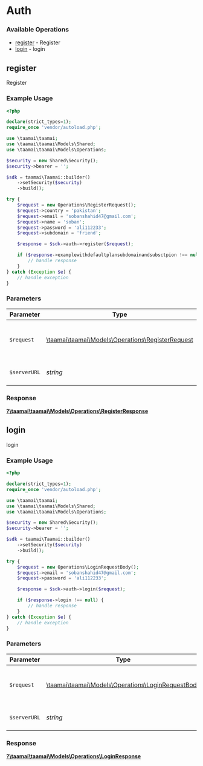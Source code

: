# Auth


### Available Operations

* [register](#register) - Register
* [login](#login) - login

## register

Register

### Example Usage

```php
<?php

declare(strict_types=1);
require_once 'vendor/autoload.php';

use \taamai\taamai;
use \taamai\taamai\Models\Shared;
use \taamai\taamai\Models\Operations;

$security = new Shared\Security();
$security->bearer = '';

$sdk = taamai\Taamai::builder()
    ->setSecurity($security)
    ->build();

try {
    $request = new Operations\RegisterRequest();
    $request->country = 'pakistan';
    $request->email = 'sobanshahid47@gmail.com';
    $request->name = 'soban';
    $request->password = 'ali112233';
    $request->subdomain = 'friend';

    $response = $sdk->auth->register($request);

    if ($response->examplewithdefaultplansubdomainandsubsctpion !== null) {
        // handle response
    }
} catch (Exception $e) {
    // handle exception
}
```

### Parameters

| Parameter                                                                                      | Type                                                                                           | Required                                                                                       | Description                                                                                    |
| ---------------------------------------------------------------------------------------------- | ---------------------------------------------------------------------------------------------- | ---------------------------------------------------------------------------------------------- | ---------------------------------------------------------------------------------------------- |
| `$request`                                                                                     | [\taamai\taamai\Models\Operations\RegisterRequest](../../Models/Operations/RegisterRequest.md) | :heavy_check_mark:                                                                             | The request object to use for the request.                                                     |
| `$serverURL`                                                                                   | *string*                                                                                       | :heavy_minus_sign:                                                                             | An optional server URL to use.                                                                 |


### Response

**[?\taamai\taamai\Models\Operations\RegisterResponse](../../Models/Operations/RegisterResponse.md)**


## login

login

### Example Usage

```php
<?php

declare(strict_types=1);
require_once 'vendor/autoload.php';

use \taamai\taamai;
use \taamai\taamai\Models\Shared;
use \taamai\taamai\Models\Operations;

$security = new Shared\Security();
$security->bearer = '';

$sdk = taamai\Taamai::builder()
    ->setSecurity($security)
    ->build();

try {
    $request = new Operations\LoginRequestBody();
    $request->email = 'sobanshahid47@gmail.com';
    $request->password = 'ali112233';

    $response = $sdk->auth->login($request);

    if ($response->login !== null) {
        // handle response
    }
} catch (Exception $e) {
    // handle exception
}
```

### Parameters

| Parameter                                                                                        | Type                                                                                             | Required                                                                                         | Description                                                                                      |
| ------------------------------------------------------------------------------------------------ | ------------------------------------------------------------------------------------------------ | ------------------------------------------------------------------------------------------------ | ------------------------------------------------------------------------------------------------ |
| `$request`                                                                                       | [\taamai\taamai\Models\Operations\LoginRequestBody](../../Models/Operations/LoginRequestBody.md) | :heavy_check_mark:                                                                               | The request object to use for the request.                                                       |
| `$serverURL`                                                                                     | *string*                                                                                         | :heavy_minus_sign:                                                                               | An optional server URL to use.                                                                   |


### Response

**[?\taamai\taamai\Models\Operations\LoginResponse](../../Models/Operations/LoginResponse.md)**

